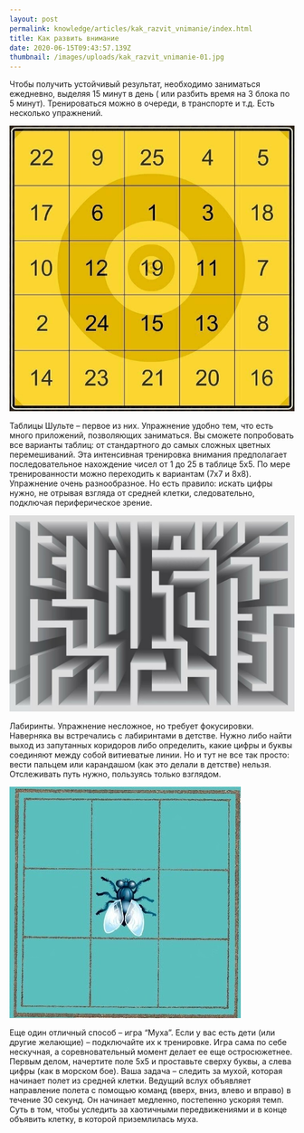 ```yaml
---
layout: post
permalink: knowledge/articles/kak_razvit_vnimanie/index.html
title: Как развить внимание
date: 2020-06-15T09:43:57.139Z
thumbnail: /images/uploads/kak_razvit_vnimanie-01.jpg
---
```

Чтобы получить устойчивый результат, необходимо заниматься ежедневно, выделяя 15 минут в день ( или разбить время на 3 блока по 5 минут). Тренироваться можно в очереди, в транспорте и т.д. Есть несколько упражнений.

![](/images/uploads/kak_razvit_vnimanie-02.jpg)

Таблицы Шульте – первое из них. Упражнение удобно тем, что есть много приложений, позволяющих заниматься. Вы сможете попробовать все варианты таблиц: от стандартного до самых сложных цветных перемешиваний. Эта интенсивная тренировка внимания предполагает последовательное нахождение чисел от 1 до 25 в таблице 5x5. По мере тренированности можно переходить к вариантам (7x7 и 8x8). Упражнение очень  разнообразное. Но есть правило: искать цифры нужно, не отрывая взгляда от средней клетки, следовательно, подключая периферическое зрение.

![](/images/uploads/kak_razvit_vnimanie-03.jpg)

Лабиринты. Упражнение несложное, но требует фокусировки. Наверняка вы встречались с лабиринтами в детстве. Нужно либо найти выход из запутанных коридоров либо определить, какие цифры и буквы соединяют между собой витиеватые линии. Но и тут не все так просто: вести пальцем или карандашом (как это делали в детстве) нельзя. Отслеживать путь нужно, пользуясь только взглядом. 

![](/images/uploads/kak_razvit_vnimanie-04.jpg)

Еще один отличный способ – игра “Муха”. Если у вас есть дети (или другие желающие) – подключайте их к тренировке. Игра сама по себе нескучная, а соревновательный момент делает ее еще остросюжетнее. Первым делом, начертите поле 5x5 и проставьте сверху буквы, а слева цифры (как в морском бое). Ваша задача – следить за мухой, которая начинает полет из средней клетки. Ведущий вслух объявляет направление полета с помощью команд (вверх, вниз, влево и вправо) в течение 30 секунд. Он начинает медленно, постепенно ускоряя темп. Суть в том, чтобы уследить за хаотичными передвижениями и в конце объявить клетку, в которой приземлилась муха.